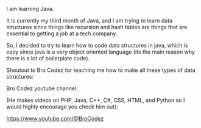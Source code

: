 I am learning Java.

It is currently my third month of Java, and I am trying to learn data structures since things like recursion and hash tables are things that are essential to getting a job at a tech company.

So, I decided to try to learn how to code data structures in java, which is easy since java is a very object oriented language (its the main reason why there is a lot of boilerplate code).

Shoutout to Bro Codez for teaching me how to make all these types of data structures:

Bro Codez youtube channel:

(He makes videos on PHP, Java, C++, C#, CSS, HTML, and Python so I would highly encourage you check him out):

https://www.youtube.com/@BroCodez
